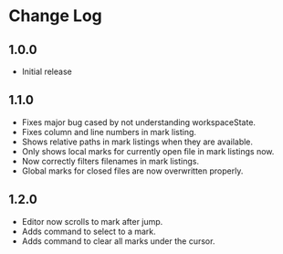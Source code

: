 # Change Log

## 1.0.0
- Initial release

## 1.1.0
- Fixes major bug cased by not understanding workspaceState.
- Fixes column and line numbers in mark listing.
- Shows relative paths in mark listings when they are available.
- Only shows local marks for currently open file in mark listings now.
- Now correctly filters filenames in mark listings.
- Global marks for closed files are now overwritten properly.

## 1.2.0
- Editor now scrolls to mark after jump.
- Adds command to select to a mark.
- Adds command to clear all marks under the cursor.
